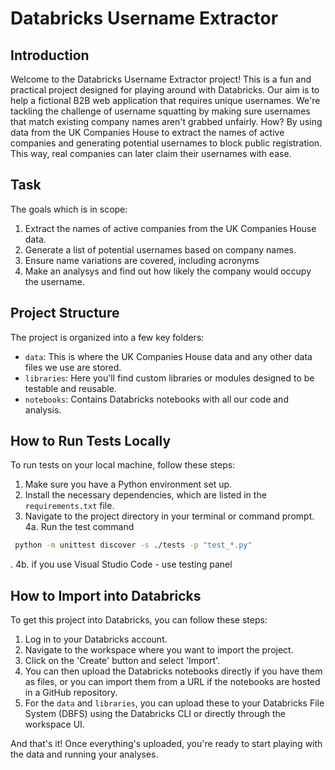 # Databricks Username Extractor

## Introduction
Welcome to the Databricks Username Extractor project! This is a fun and practical project designed for playing around with Databricks. Our aim is to help a fictional B2B web application that requires unique usernames. We're tackling the challenge of username squatting by making sure usernames that match existing company names aren't grabbed unfairly. How? By using data from the UK Companies House to extract the names of active companies and generating potential usernames to block public registration. This way, real companies can later claim their usernames with ease.

## Task
The goals which is in scope: 
1. Extract the names of active companies from the UK Companies House data.
2. Generate a list of potential usernames based on company names.
3. Ensure name variations are covered, including acronyms
4. Make an analysys and find out how likely the company would occupy the username. 

## Project Structure
The project is organized into a few key folders:

- `data`: This is where the UK Companies House data and any other data files we use are stored.
- `libraries`: Here you'll find custom libraries or modules designed to be testable and reusable.
- `notebooks`: Contains Databricks notebooks with all our code and analysis.


## How to Run Tests Locally
To run tests on your local machine, follow these steps:

1. Make sure you have a Python environment set up.
2. Install the necessary dependencies, which are listed in the `requirements.txt` file.
3. Navigate to the project directory in your terminal or command prompt.
4a. Run the test command 
```sh
 python -m unittest discover -s ./tests -p "test_*.py" 
```
.
4b. if you use Visual Studio Code - use testing panel


## How to Import into Databricks
To get this project into Databricks, you can follow these steps:

1. Log in to your Databricks account.
2. Navigate to the workspace where you want to import the project.
3. Click on the 'Create' button and select 'Import'.
4. You can then upload the Databricks notebooks directly if you have them as files, or you can import them from a URL if the notebooks are hosted in a GitHub repository.
5. For the `data` and `libraries`, you can upload these to your Databricks File System (DBFS) using the Databricks CLI or directly through the workspace UI.

And that's it! Once everything's uploaded, you're ready to start playing with the data and running your analyses.

